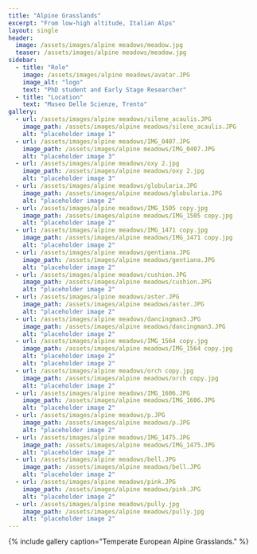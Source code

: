 ```yaml
---
title: "Alpine Grasslands"
excerpt: "From low-high altitude, Italian Alps"
layout: single
header:
  image: /assets/images/alpine meadows/meadow.jpg
  teaser: /assets/images/alpine meadows/meadow.jpg
sidebar:
  - title: "Role"
    image: /assets/images/alpine meadows/avatar.JPG
    image_alt: "logo"
    text: "PhD student and Early Stage Researcher"
  - title: "Location"
    text: "Museo Delle Scienze, Trento"
gallery:
  - url: /assets/images/alpine meadows/silene_acaulis.JPG
    image_path: /assets/images/alpine meadows/silene_acaulis.JPG
    alt: "placeholder image 1"
  - url: /assets/images/alpine meadows/IMG_0407.JPG
    image_path: /assets/images/alpine meadows/IMG_0407.JPG
    alt: "placeholder image 3"
  - url: /assets/images/alpine meadows/oxy 2.jpg
    image_path: /assets/images/alpine meadows/oxy 2.jpg
    alt: "placeholder image 3"  
  - url: /assets/images/alpine meadows/globularia.JPG
    image_path: /assets/images/alpine meadows/globularia.JPG
    alt: "placeholder image 2"
  - url: /assets/images/alpine meadows/IMG_1505 copy.jpg
    image_path: /assets/images/alpine meadows/IMG_1505 copy.jpg
    alt: "placeholder image 2"
  - url: /assets/images/alpine meadows/IMG_1471 copy.jpg
    image_path: /assets/images/alpine meadows/IMG_1471 copy.jpg
    alt: "placeholder image 2"
  - url: /assets/images/alpine meadows/gentiana.JPG
    image_path: /assets/images/alpine meadows/gentiana.JPG
    alt: "placeholder image 2"
  - url: /assets/images/alpine meadows/cushion.JPG
    image_path: /assets/images/alpine meadows/cushion.JPG
    alt: "placeholder image 2"
  - url: /assets/images/alpine meadows/aster.JPG
    image_path: /assets/images/alpine meadows/aster.JPG
    alt: "placeholder image 2"  
  - url: /assets/images/alpine meadows/dancingman3.JPG
    image_path: /assets/images/alpine meadows/dancingman3.JPG
    alt: "placeholder image 2"
  - url: /assets/images/alpine meadows/IMG_1564 copy.jpg
    image_path: /assets/images/alpine meadows/IMG_1564 copy.jpg
    alt: "placeholder image 2"
    alt: "placeholder image 2"
  - url: /assets/images/alpine meadows/orch copy.jpg
    image_path: /assets/images/alpine meadows/orch copy.jpg
    alt: "placeholder image 2"
  - url: /assets/images/alpine meadows/IMG_1606.JPG
    image_path: /assets/images/alpine meadows/IMG_1606.JPG
    alt: "placeholder image 2"
  - url: /assets/images/alpine meadows/p.JPG
    image_path: /assets/images/alpine meadows/p.JPG
    alt: "placeholder image 2"
  - url: /assets/images/alpine meadows/IMG_1475.JPG
    image_path: /assets/images/alpine meadows/IMG_1475.JPG
    alt: "placeholder image 2"
  - url: /assets/images/alpine meadows/bell.JPG
    image_path: /assets/images/alpine meadows/bell.JPG
    alt: "placeholder image 2"
  - url: /assets/images/alpine meadows/pink.JPG
    image_path: /assets/images/alpine meadows/pink.JPG
    alt: "placeholder image 2"
  - url: /assets/images/alpine meadows/pully.jpg
    image_path: /assets/images/alpine meadows/pully.jpg
    alt: "placeholder image 2"  
---
```




{% include gallery caption="Temperate European Alpine Grasslands." %}

